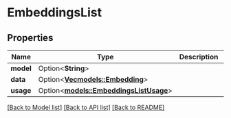 # EmbeddingsList

## Properties

Name | Type | Description | Notes
------------ | ------------- | ------------- | -------------
**model** | Option<**String**> |  | [optional]
**data** | Option<[**Vec<models::Embedding>**](Embedding.md)> |  | [optional]
**usage** | Option<[**models::EmbeddingsListUsage**](EmbeddingsList_usage.md)> |  | [optional]

[[Back to Model list]](../README.md#documentation-for-models) [[Back to API list]](../README.md#documentation-for-api-endpoints) [[Back to README]](../README.md)


